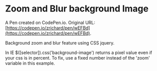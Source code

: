 # Zoom and Blur background Image

A Pen created on CodePen.io. Original URL: [https://codepen.io/zrichard/pen/wEFBd](https://codepen.io/zrichard/pen/wEFBd).

Background zoom and blur feature using CSS jquery.

In IE $([selector]).css('background-image') returns a pixel value even if your css is in percent. To fix, use a fixed number instead of the 'zoom' variable in this example.
